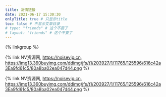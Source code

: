 ```yaml
---
title: 友情链接
date: 2021-06-17 15:30:30
onlyTitle: true # 只显示title
toc: false # 不显示文章目录
# type: "friends" # 这个不要了
# layout: "friends" # 这个不要了
---
```


{% linkgroup %}

{% link NV资源网, https://noisevip.cn, https://img13.360buyimg.com/ddimg/jfs/t1/203927/1/11765/125596/616c42a3Ea9fd61c5/80a8ba02ea047d44.png %}

{% link NV资源网, https://noisevip.cn, https://img13.360buyimg.com/ddimg/jfs/t1/203927/1/11765/125596/616c42a3Ea9fd61c5/80a8ba02ea047d44.png %}

